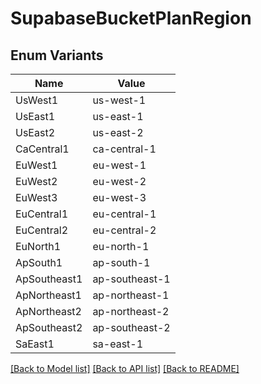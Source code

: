 # SupabaseBucketPlanRegion

## Enum Variants

| Name | Value |
|---- | -----|
| UsWest1 | us-west-1 |
| UsEast1 | us-east-1 |
| UsEast2 | us-east-2 |
| CaCentral1 | ca-central-1 |
| EuWest1 | eu-west-1 |
| EuWest2 | eu-west-2 |
| EuWest3 | eu-west-3 |
| EuCentral1 | eu-central-1 |
| EuCentral2 | eu-central-2 |
| EuNorth1 | eu-north-1 |
| ApSouth1 | ap-south-1 |
| ApSoutheast1 | ap-southeast-1 |
| ApNortheast1 | ap-northeast-1 |
| ApNortheast2 | ap-northeast-2 |
| ApSoutheast2 | ap-southeast-2 |
| SaEast1 | sa-east-1 |


[[Back to Model list]](../README.md#documentation-for-models) [[Back to API list]](../README.md#documentation-for-api-endpoints) [[Back to README]](../README.md)


